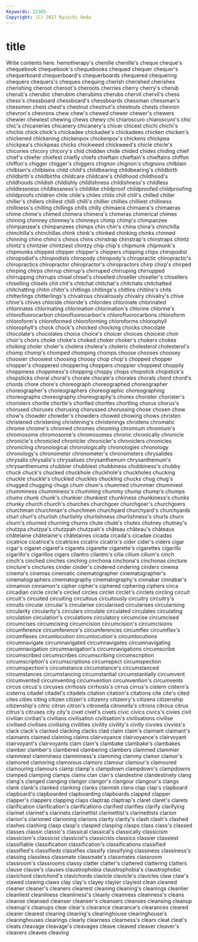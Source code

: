 ```yaml
---
Keywords: 22305 
Copyright: (C) 2017 Ryuichi Ueda
---
```


# title

Write contents here.
hemotherapy's chenille chenille's cheque cheque's chequebook chequebook's chequebooks chequed
chequer chequer's chequerboard chequerboard's chequerboards chequered chequering chequers chequers's cheques
chequing cherish cherished cherishes cherishing cheroot cheroot's cheroots cherries cherry
cherry's cherub cherub's cherubic cherubim cherubims cherubs chervil chervil's chess
chess's chessboard chessboard's chessboards chessman chessman's chessmen chest chest's chestnut
chestnut's chestnuts chests chevron chevron's chevrons chew chew's chewed chewer
chewer's chewers chewier chewiest chewing chews chewy chi chiaroscuro chiaroscuro's
chic chic's chicaneries chicanery chicanery's chicer chicest chichi chichi's chichis
chick chick's chickadee chickadee's chickadees chicken chicken's chickened chickening chickenpox
chickenpox's chickens chickpea chickpea's chickpeas chicks chickweed chickweed's chicle chicle's
chicories chicory chicory's chid chidden chide chided chides chiding chief
chief's chiefer chiefest chiefly chiefs chieftain chieftain's chieftains chiffon chiffon's
chigger chigger's chiggers chignon chignon's chignons chilblain chilblain's chilblains child
child's childbearing childbearing's childbirth childbirth's childbirths childcare childcare's childhood childhood's
childhoods childish childishly childishness childishness's childless childlessness childlessness's childlike childproof
childproofed childproofing childproofs children chile chile's chiles chilis chill chill's
chilled chiller chiller's chillers chillest chilli chilli's chillier chillies chilliest
chilliness chilliness's chilling chillings chills chilly chimaera chimaera's chimaeras chime
chime's chimed chimera chimera's chimeras chimerical chimes chiming chimney chimney's
chimneys chimp chimp's chimpanzee chimpanzee's chimpanzees chimps chin chin's china
china's chinchilla chinchilla's chinchillas chink chink's chinked chinking chinks chinned
chinning chino chino's chinos chins chinstrap chinstrap's chinstraps chintz chintz's
chintzier chintziest chintzy chip chip's chipmunk chipmunk's chipmunks chipped chipper
chipper's chippers chipping chips chiropodist chiropodist's chiropodists chiropody chiropody's chiropractic
chiropractic's chiropractics chiropractor chiropractor's chiropractors chirp chirp's chirped chirping chirps
chirrup chirrup's chirruped chirruping chirrupped chirrupping chirrups chisel chisel's chiselled
chiseller chiseller's chisellers chiselling chisels chit chit's chitchat chitchat's chitchats
chitchatted chitchatting chitin chitin's chitlings chitlings's chitlins chitlins's chits chitterlings
chitterlings's chivalrous chivalrously chivalry chivalry's chive chive's chives chloride chloride's
chlorides chlorinate chlorinated chlorinates chlorinating chlorination chlorination's chlorine chlorine's chlorofluorocarbon
chlorofluorocarbon's chlorofluorocarbons chloroform chloroform's chloroformed chloroforming chloroforms chlorophyll chlorophyll's chock
chock's chocked chocking chocks chocolate chocolate's chocolates choice choice's choicer
choices choicest choir choir's choirs choke choke's choked choker choker's
chokers chokes choking choler choler's cholera cholera's choleric cholesterol cholesterol's
chomp chomp's chomped chomping chomps choose chooses choosey choosier choosiest
choosing choosy chop chop's chopped chopper chopper's choppered choppering choppers
choppier choppiest choppily choppiness choppiness's chopping choppy chops chopstick chopstick's
chopsticks choral choral's chorale chorale's chorales chorals chord chord's chords
chore chore's choreograph choreographed choreographer choreographer's choreographers choreographic choreographing choreographs
choreography choreography's chores chorister chorister's choristers chortle chortle's chortled chortles
chortling chorus chorus's chorused choruses chorusing chorussed chorussing chose chosen
chow chow's chowder chowder's chowders chowed chowing chows christen christened
christening christening's christenings christens chromatic chrome chrome's chromed chromes chroming
chromium chromium's chromosome chromosome's chromosomes chronic chronically chronicle chronicle's chronicled
chronicler chronicler's chroniclers chronicles chronicling chronological chronologically chronologies chronology chronology's
chronometer chronometer's chronometers chrysalides chrysalis chrysalis's chrysalises chrysanthemum chrysanthemum's chrysanthemums
chubbier chubbiest chubbiness chubbiness's chubby chuck chuck's chucked chuckhole chuckhole's
chuckholes chucking chuckle chuckle's chuckled chuckles chuckling chucks chug chug's
chugged chugging chugs chum chum's chummed chummier chummiest chumminess chumminess's
chumming chummy chump chump's chumps chums chunk chunk's chunkier chunkiest
chunkiness chunkiness's chunks chunky church church's churches churchgoer churchgoer's churchgoers
churchman churchman's churchmen churchyard churchyard's churchyards churl churl's churlish churlishly
churlishness churlishness's churls churn churn's churned churning churns chute chute's
chutes chutney chutney's chutzpa chutzpa's chutzpah chutzpah's château château's châteaux
châtelaine châtelaine's châtelaines cicada cicada's cicadae cicadas cicatrice cicatrice's cicatrices
cicatrix cicatrix's cider cider's ciders cigar cigar's cigaret cigaret's cigarets
cigarette cigarette's cigarettes cigarillo cigarillo's cigarillos cigars cilantro cilantro's cilia
cilium cilium's cinch cinch's cinched cinches cinching cinchona cinchona's cinchonas
cincture cincture's cinctures cinder cinder's cindered cindering cinders cinema cinema's
cinemas cinematic cinematographer cinematographer's cinematographers cinematography cinematography's cinnabar cinnabar's cinnamon
cinnamon's cipher cipher's ciphered ciphering ciphers circa circadian circle circle's
circled circles circlet circlet's circlets circling circuit circuit's circuited circuiting
circuitous circuitously circuitry circuitry's circuits circular circular's circularise circularised circularises
circularising circularity circularity's circulars circulate circulated circulates circulating circulation circulation's
circulations circulatory circumcise circumcised circumcises circumcising circumcision circumcision's circumcisions circumference
circumference's circumferences circumflex circumflex's circumflexes circumlocution circumlocution's circumlocutions circumnavigate circumnavigated
circumnavigates circumnavigating circumnavigation circumnavigation's circumnavigations circumscribe circumscribed circumscribes circumscribing circumscription
circumscription's circumscriptions circumspect circumspection circumspection's circumstance circumstance's circumstanced circumstances circumstancing
circumstantial circumstantially circumvent circumvented circumventing circumvention circumvention's circumvents circus circus's
circuses cirrhosis cirrhosis's cirrus cirrus's cistern cistern's cisterns citadel citadel's
citadels citation citation's citations cite cite's cited cites cities citing
citizen citizen's citizenry citizenry's citizens citizenship citizenship's citric citron citron's
citronella citronella's citrons citrous citrus citrus's citruses city city's civet
civet's civets civic civics civics's civies civil civilian civilian's civilians
civilisation civilisation's civilisations civilise civilised civilises civilising civilities civility civility's
civilly civvies civvies's clack clack's clacked clacking clacks clad claim
claim's claimant claimant's claimants claimed claiming claims clairvoyance clairvoyance's clairvoyant
clairvoyant's clairvoyants clam clam's clambake clambake's clambakes clamber clamber's clambered
clambering clambers clammed clammier clammiest clamminess clamminess's clamming clammy clamor
clamor's clamored clamoring clamorous clamors clamour clamour's clamoured clamouring clamours
clamp clamp's clampdown clampdown's clampdowns clamped clamping clamps clams clan
clan's clandestine clandestinely clang clang's clanged clanging clangor clangor's clangour
clangour's clangs clank clank's clanked clanking clanks clannish clans clap
clap's clapboard clapboard's clapboarded clapboarding clapboards clapped clapper clapper's clappers
clapping claps claptrap claptrap's claret claret's clarets clarification clarification's clarifications
clarified clarifies clarify clarifying clarinet clarinet's clarinets clarinettist clarinettist's clarinettists
clarion clarion's clarioned clarioning clarions clarity clarity's clash clash's clashed
clashes clashing clasp clasp's clasped clasping clasps class class's classed
classes classic classic's classical classical's classically classicism classicism's classicist classicist's
classicists classics classier classiest classifiable classification classification's classifications classified classified's
classifieds classifies classify classifying classiness classiness's classing classless classmate classmate's
classmates classroom classroom's classrooms classy clatter clatter's clattered clattering clatters
clause clause's clauses claustrophobia claustrophobia's claustrophobic clavichord clavichord's clavichords clavicle
clavicle's clavicles claw claw's clawed clawing claws clay clay's clayey
clayier clayiest clean cleaned cleaner cleaner's cleaners cleanest cleaning cleaning's
cleanings cleanlier cleanliest cleanliness cleanliness's cleanly cleanness cleanness's cleans cleanse
cleansed cleanser cleanser's cleansers cleanses cleansing cleanup cleanup's cleanups clear
clear's clearance clearance's clearances cleared clearer clearest clearing clearing's clearinghouse
clearinghouse's clearinghouses clearings clearly clearness clearness's clears cleat cleat's cleats
cleavage cleavage's cleavages cleave cleaved cleaver cleaver's cleavers cleaves cleaving
